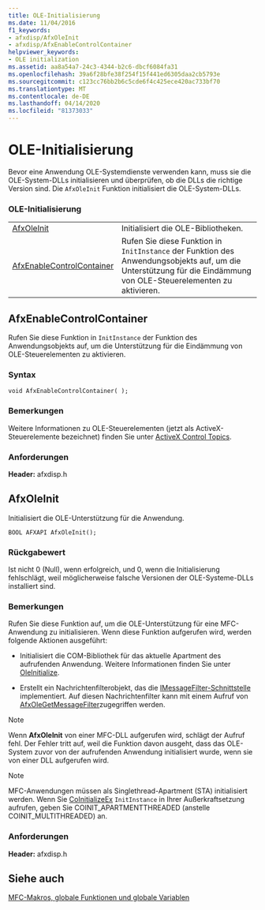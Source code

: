 ```yaml
---
title: OLE-Initialisierung
ms.date: 11/04/2016
f1_keywords:
- afxdisp/AfxOleInit
- afxdisp/AfxEnableControlContainer
helpviewer_keywords:
- OLE initialization
ms.assetid: aa8a54a7-24c3-4344-b2c6-dbcf6084fa31
ms.openlocfilehash: 39a6f28bfe38f254f15f441ed6305daa2cb5793e
ms.sourcegitcommit: c123cc76bb2b6c5cde6f4c425ece420ac733bf70
ms.translationtype: MT
ms.contentlocale: de-DE
ms.lasthandoff: 04/14/2020
ms.locfileid: "81373033"
---
```

# <a name="ole-initialization"></a>OLE-Initialisierung

Bevor eine Anwendung OLE-Systemdienste verwenden kann, muss sie die OLE-System-DLLs initialisieren und überprüfen, ob die DLLs die richtige Version sind. Die `AfxOleInit` Funktion initialisiert die OLE-System-DLLs.

### <a name="ole-initialization"></a>OLE-Initialisierung

|||
|-|-|
|[AfxOleInit](#afxoleinit)|Initialisiert die OLE-Bibliotheken.|
|[AfxEnableControlContainer](#afxenablecontrolcontainer)|Rufen Sie diese Funktion in `InitInstance` der Funktion des Anwendungsobjekts auf, um die Unterstützung für die Eindämmung von OLE-Steuerelementen zu aktivieren.|

## <a name="afxenablecontrolcontainer"></a><a name="afxenablecontrolcontainer"></a>AfxEnableControlContainer

Rufen Sie diese Funktion in `InitInstance` der Funktion des Anwendungsobjekts auf, um die Unterstützung für die Eindämmung von OLE-Steuerelementen zu aktivieren.

### <a name="syntax"></a>Syntax

```
void AfxEnableControlContainer( );
```

### <a name="remarks"></a>Bemerkungen

Weitere Informationen zu OLE-Steuerelementen (jetzt als ActiveX-Steuerelemente bezeichnet) finden Sie unter [ActiveX Control Topics](../mfc-activex-controls.md).

### <a name="requirements"></a>Anforderungen

**Header:** afxdisp.h

## <a name="afxoleinit"></a><a name="afxoleinit"></a>AfxOleInit

Initialisiert die OLE-Unterstützung für die Anwendung.

```
BOOL AFXAPI AfxOleInit();
```

### <a name="return-value"></a>Rückgabewert

Ist nicht 0 (Null), wenn erfolgreich, und 0, wenn die Initialisierung fehlschlägt, weil möglicherweise falsche Versionen der OLE-Systeme-DLLs installiert sind.

### <a name="remarks"></a>Bemerkungen

Rufen Sie diese Funktion auf, um die OLE-Unterstützung für eine MFC-Anwendung zu initialisieren. Wenn diese Funktion aufgerufen wird, werden folgende Aktionen ausgeführt:

- Initialisiert die COM-Bibliothek für das aktuelle Apartment des aufrufenden Anwendung. Weitere Informationen finden Sie unter [OleInitialize](/windows/win32/api/ole2/nf-ole2-oleinitialize).

- Erstellt ein Nachrichtenfilterobjekt, das die [IMessageFilter-Schnittstelle](/windows/win32/api/objidl/nn-objidl-imessagefilter) implementiert. Auf diesen Nachrichtenfilter kann mit einem Aufruf von [AfxOleGetMessageFilter](application-control.md#afxolegetmessagefilter)zugegriffen werden.

> [!NOTE]
> Wenn **AfxOleInit** von einer MFC-DLL aufgerufen wird, schlägt der Aufruf fehl. Der Fehler tritt auf, weil die Funktion davon ausgeht, dass das OLE-System zuvor von der aufrufenden Anwendung initialisiert wurde, wenn sie von einer DLL aufgerufen wird.

> [!NOTE]
> MFC-Anwendungen müssen als Singlethread-Apartment (STA) initialisiert werden. Wenn Sie [CoInitializeEx](/windows/win32/api/combaseapi/nf-combaseapi-coinitializeex) `InitInstance` in Ihrer Außerkraftsetzung aufrufen, geben Sie COINIT_APARTMENTTHREADED (anstelle COINIT_MULTITHREADED) an.

### <a name="requirements"></a>Anforderungen

**Header:** afxdisp.h

## <a name="see-also"></a>Siehe auch

[MFC-Makros, globale Funktionen und globale Variablen](../../mfc/reference/mfc-macros-and-globals.md)
